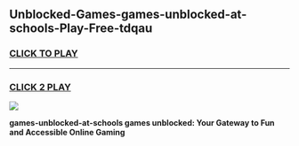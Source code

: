 
## Unblocked-Games-games-unblocked-at-schools-Play-Free-tdqau
<h3>
<a href="https://premium76.site?title=games-unblocked-at-schools&ref=15A">CLICK TO PLAY</a></h3>
<hr>

<h3>
<a href="https://premium76.site?title=games-unblocked-at-schools&ref=15A">CLICK 2 PLAY</a>
  
</h3>

<a href="https://premium76.site?title=games-unblocked-at-schools&ref=15A"><img src="https://clearcache.store/games.png"></a>


**games-unblocked-at-schools games unblocked: Your Gateway to Fun and Accessible Online Gaming**
